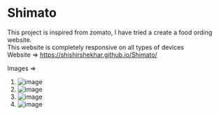 # Shimato

This project is inspired from zomato, I have tried a create a food ording website. <br>
This website is completely responsive on all types of devices <br>
Website => https://shishirshekhar.github.io/Shimato/ <br>


Images => 
  
  1. ![image](https://user-images.githubusercontent.com/71517975/131453087-c46dc5ad-bcdb-42ba-a6ec-871e55d634c8.png)
  2. ![image](https://user-images.githubusercontent.com/71517975/131453339-c1883150-3442-436b-a798-56022f304a6e.png)
  3. ![image](https://user-images.githubusercontent.com/71517975/131453699-942690f7-711d-4cc5-8ea8-14ab3600e9e7.png)
  4. ![image](https://user-images.githubusercontent.com/71517975/131453412-4d2f9b28-d224-4379-9dec-147a2fab823d.png)
  

